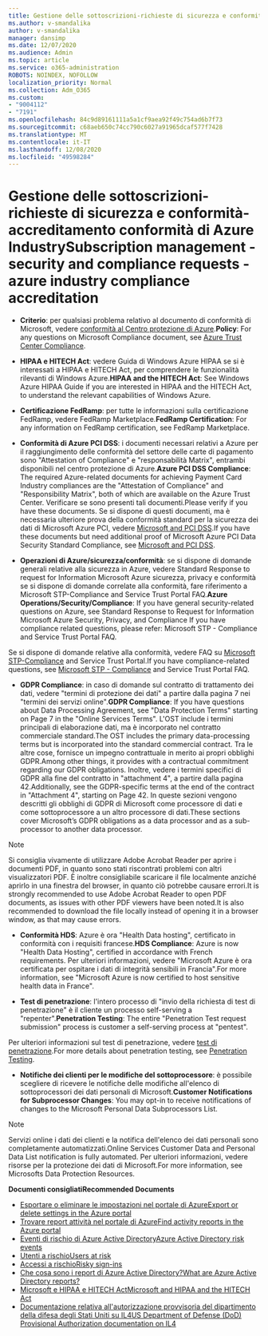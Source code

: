 ```yaml
---
title: Gestione delle sottoscrizioni-richieste di sicurezza e conformità-accreditamento conformità di Azure Industry
ms.author: v-smandalika
author: v-smandalika
manager: dansimp
ms.date: 12/07/2020
ms.audience: Admin
ms.topic: article
ms.service: o365-administration
ROBOTS: NOINDEX, NOFOLLOW
localization_priority: Normal
ms.collection: Adm_O365
ms.custom:
- "9004112"
- "7191"
ms.openlocfilehash: 84c9d89161111a5a1cf9aea92f49c754ad6b7f73
ms.sourcegitcommit: c68aeb650c74cc790c6027a91965dcaf577f7428
ms.translationtype: MT
ms.contentlocale: it-IT
ms.lasthandoff: 12/08/2020
ms.locfileid: "49598284"
---
```

# <a name="subscription-management---security-and-compliance-requests---azure-industry-compliance-accreditation"></a><span data-ttu-id="2fec7-102">Gestione delle sottoscrizioni-richieste di sicurezza e conformità-accreditamento conformità di Azure Industry</span><span class="sxs-lookup"><span data-stu-id="2fec7-102">Subscription management - security and compliance requests - azure industry compliance accreditation</span></span>

- <span data-ttu-id="2fec7-103">**Criterio**: per qualsiasi problema relativo al documento di conformità di Microsoft, vedere [conformità al Centro protezione di Azure](https://docs.microsoft.com/compliance/regulatory/offering-SOC).</span><span class="sxs-lookup"><span data-stu-id="2fec7-103">**Policy**: For any questions on Microsoft Compliance document, see [Azure Trust Center Compliance](https://docs.microsoft.com/compliance/regulatory/offering-SOC).</span></span>

- <span data-ttu-id="2fec7-104">**HIPAA e HITECH Act**: vedere Guida di Windows Azure HIPAA se si è interessati a HIPAA e HITECH Act, per comprendere le funzionalità rilevanti di Windows Azure.</span><span class="sxs-lookup"><span data-stu-id="2fec7-104">**HIPAA and the HITECH Act**: See Windows Azure HIPAA Guide if you are interested in HIPAA and the HITECH Act, to understand the relevant capabilities of Windows Azure.</span></span>

- <span data-ttu-id="2fec7-105">**Certificazione FedRamp**: per tutte le informazioni sulla certificazione FedRamp, vedere FedRamp Marketplace.</span><span class="sxs-lookup"><span data-stu-id="2fec7-105">**FedRamp Certification**: For any information on FedRamp certification, see FedRamp Marketplace.</span></span>

- <span data-ttu-id="2fec7-106">**Conformità di Azure PCI DSS**: i documenti necessari relativi a Azure per il raggiungimento delle conformità del settore delle carte di pagamento sono "Attestation of Compliance" e "responsabilità Matrix", entrambi disponibili nel centro protezione di Azure.</span><span class="sxs-lookup"><span data-stu-id="2fec7-106">**Azure PCI DSS Compliance**: The required Azure-related documents for achieving Payment Card Industry compliances are the "Attestation of Compliance" and "Responsibility Matrix", both of which are available on the Azure Trust Center.</span></span> <span data-ttu-id="2fec7-107">Verificare se sono presenti tali documenti.</span><span class="sxs-lookup"><span data-stu-id="2fec7-107">Please verify if you have these documents.</span></span> <span data-ttu-id="2fec7-108">Se si dispone di questi documenti, ma è necessaria ulteriore prova della conformità standard per la sicurezza dei dati di Microsoft Azure PCI, vedere [Microsoft and PCI DSS](https://docs.microsoft.com/compliance/regulatory/offering-PCI-DSS).</span><span class="sxs-lookup"><span data-stu-id="2fec7-108">If you have these documents but need additional proof of Microsoft Azure PCI Data Security Standard Compliance, see [Microsoft and PCI DSS](https://docs.microsoft.com/compliance/regulatory/offering-PCI-DSS).</span></span>

- <span data-ttu-id="2fec7-109">**Operazioni di Azure/sicurezza/conformità**: se si dispone di domande generali relative alla sicurezza in Azure, vedere Standard Response to request for Information Microsoft Azure sicurezza, privacy e conformità se si dispone di domande correlate alla conformità, fare riferimento a Microsoft STP-Compliance and Service Trust Portal FAQ.</span><span class="sxs-lookup"><span data-stu-id="2fec7-109">**Azure Operations/Security/Compliance**: If you have general security-related questions on Azure, see Standard Response to Request for Information Microsoft Azure Security, Privacy, and Compliance If you have compliance related questions, please refer: Microsoft STP - Compliance and Service Trust Portal FAQ.</span></span>

<span data-ttu-id="2fec7-110">Se si dispone di domande relative alla conformità, vedere FAQ su [Microsoft STP-Compliance](https://www.microsoft.com/trust-center/compliance/compliance-overview) and Service Trust Portal.</span><span class="sxs-lookup"><span data-stu-id="2fec7-110">If you have compliance-related questions, see [Microsoft STP - Compliance](https://www.microsoft.com/trust-center/compliance/compliance-overview) and Service Trust Portal FAQ.</span></span>

- <span data-ttu-id="2fec7-111">**GDPR Compliance**: in caso di domande sul contratto di trattamento dei dati, vedere "termini di protezione dei dati" a partire dalla pagina 7 nei "termini dei servizi online".</span><span class="sxs-lookup"><span data-stu-id="2fec7-111">**GDPR Compliance**: If you have questions about Data Processing Agreement, see "Data Protection Terms" starting on Page 7 in the "Online Services Terms".</span></span> <span data-ttu-id="2fec7-112">L'OST include i termini principali di elaborazione dati, ma è incorporato nel contratto commerciale standard.</span><span class="sxs-lookup"><span data-stu-id="2fec7-112">The OST includes the primary data-processing terms but is incorporated into the standard commercial contract.</span></span> <span data-ttu-id="2fec7-113">Tra le altre cose, fornisce un impegno contrattuale in merito ai propri obblighi GDPR.</span><span class="sxs-lookup"><span data-stu-id="2fec7-113">Among other things, it provides with a contractual commitment regarding our GDPR obligations.</span></span> <span data-ttu-id="2fec7-114">Inoltre, vedere i termini specifici di GDPR alla fine del contratto in "attachment 4", a partire dalla pagina 42.</span><span class="sxs-lookup"><span data-stu-id="2fec7-114">Additionally, see the GDPR-specific terms at the end of the contract in "Attachment 4", starting on Page 42.</span></span> <span data-ttu-id="2fec7-115">In queste sezioni vengono descritti gli obblighi di GDPR di Microsoft come processore di dati e come sottoprocessore a un altro processore di dati.</span><span class="sxs-lookup"><span data-stu-id="2fec7-115">These sections cover Microsoft’s GDPR obligations as a data processor and as a sub-processor to another data processor.</span></span>

> [!NOTE]
> <span data-ttu-id="2fec7-116">Si consiglia vivamente di utilizzare Adobe Acrobat Reader per aprire i documenti PDF, in quanto sono stati riscontrati problemi con altri visualizzatori PDF. È inoltre consigliabile scaricare il file localmente anziché aprirlo in una finestra del browser, in quanto ciò potrebbe causare errori.</span><span class="sxs-lookup"><span data-stu-id="2fec7-116">It is strongly recommended to use Adobe Acrobat Reader to open PDF documents, as issues with other PDF viewers have been noted.It is also recommended to download the file locally instead of opening it in a browser window, as that may cause errors.</span></span>

- <span data-ttu-id="2fec7-117">**Conformità HDS**: Azure è ora "Health Data hosting", certificato in conformità con i requisiti francese.</span><span class="sxs-lookup"><span data-stu-id="2fec7-117">**HDS Compliance**: Azure is now "Health Data Hosting", certified in accordance with French requirements.</span></span> <span data-ttu-id="2fec7-118">Per ulteriori informazioni, vedere "Microsoft Azure è ora certificata per ospitare i dati di integrità sensibili in Francia".</span><span class="sxs-lookup"><span data-stu-id="2fec7-118">For more information, see "Microsoft Azure is now certified to host sensitive health data in France".</span></span>

- <span data-ttu-id="2fec7-119">**Test di penetrazione**: l'intero processo di "invio della richiesta di test di penetrazione" è il cliente un processo self-serving a "repenter".</span><span class="sxs-lookup"><span data-stu-id="2fec7-119">**Penetration Testing**: The entire "Penetration Test request submission" process is customer a self-serving process at "pentest".</span></span>

<span data-ttu-id="2fec7-120">Per ulteriori informazioni sul test di penetrazione, vedere [test di penetrazione](https://docs.microsoft.com/azure/security/fundamentals/pen-testing).</span><span class="sxs-lookup"><span data-stu-id="2fec7-120">For more details about penetration testing, see [Penetration Testing](https://docs.microsoft.com/azure/security/fundamentals/pen-testing).</span></span>

- <span data-ttu-id="2fec7-121">**Notifiche dei clienti per le modifiche del sottoprocessore**: è possibile scegliere di ricevere le notifiche delle modifiche all'elenco di sottoprocessori dei dati personali di Microsoft.</span><span class="sxs-lookup"><span data-stu-id="2fec7-121">**Customer Notifications for Subprocessor Changes**: You may opt-in to receive notifications of changes to the Microsoft Personal Data Subprocessors List.</span></span>

> [!NOTE]
> <span data-ttu-id="2fec7-122">Servizi online i dati dei clienti e la notifica dell'elenco dei dati personali sono completamente automatizzati.</span><span class="sxs-lookup"><span data-stu-id="2fec7-122">Online Services Customer Data and Personal Data List notification is fully automated.</span></span> <span data-ttu-id="2fec7-123">Per ulteriori informazioni, vedere risorse per la protezione dei dati di Microsoft.</span><span class="sxs-lookup"><span data-stu-id="2fec7-123">For more information, see Microsofts Data Protection Resources.</span></span>

<span data-ttu-id="2fec7-124">**Documenti consigliati**</span><span class="sxs-lookup"><span data-stu-id="2fec7-124">**Recommended Documents**</span></span>

- [<span data-ttu-id="2fec7-125">Esportare o eliminare le impostazioni nel portale di Azure</span><span class="sxs-lookup"><span data-stu-id="2fec7-125">Export or delete settings in the Azure portal</span></span>](https://docs.microsoft.com/azure/azure-portal/set-preferences)
- [<span data-ttu-id="2fec7-126">Trovare report attività nel portale di Azure</span><span class="sxs-lookup"><span data-stu-id="2fec7-126">Find activity reports in the Azure portal</span></span>](https://docs.microsoft.com/azure/active-directory/reports-monitoring/howto-find-activity-reports)
- [<span data-ttu-id="2fec7-127">Eventi di rischio di Azure Active Directory</span><span class="sxs-lookup"><span data-stu-id="2fec7-127">Azure Active Directory risk events</span></span>](https://docs.microsoft.com/azure/active-directory/identity-protection/overview-identity-protection)
- [<span data-ttu-id="2fec7-128">Utenti a rischio</span><span class="sxs-lookup"><span data-stu-id="2fec7-128">Users at risk</span></span>](https://docs.microsoft.com/azure/active-directory/identity-protection/overview-identity-protection)
- [<span data-ttu-id="2fec7-129">Accessi a rischio</span><span class="sxs-lookup"><span data-stu-id="2fec7-129">Risky sign-ins</span></span>](https://docs.microsoft.com/azure/active-directory/identity-protection/overview-identity-protection)
- [<span data-ttu-id="2fec7-130">Che cosa sono i report di Azure Active Directory?</span><span class="sxs-lookup"><span data-stu-id="2fec7-130">What are Azure Active Directory reports?</span></span>](https://docs.microsoft.com/azure/active-directory/reports-monitoring/overview-reports)
- [<span data-ttu-id="2fec7-131">Microsoft e HIPAA e HITECH Act</span><span class="sxs-lookup"><span data-stu-id="2fec7-131">Microsoft and HIPAA and the HITECH Act</span></span>](https://docs.microsoft.com/compliance/regulatory/offering-hipaa-hitech)
- [<span data-ttu-id="2fec7-132">Documentazione relativa all'autorizzazione provvisoria del dipartimento della difesa degli Stati Uniti su IL4</span><span class="sxs-lookup"><span data-stu-id="2fec7-132">US Department of Defense (DoD) Provisional Authorization documentation on IL4</span></span>](https://docs.microsoft.com/compliance/regulatory/offering-DoD-DISA-L2-L4-L5)













